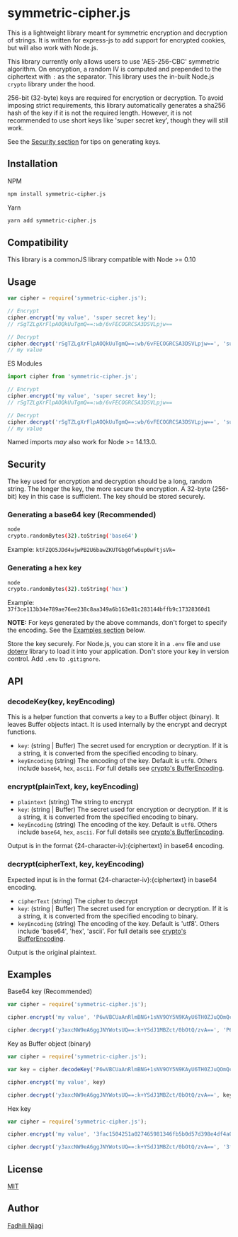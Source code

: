 # symmetric-cipher.js
This is a lightweight library meant for symmetric encryption and decryption of strings. It is written for express-js to add support for encrypted cookies, but will also work with Node.js.

This library currently only allows users to use 'AES-256-CBC' symmetric algorithm. On encryption, a random IV is computed and prepended to the ciphertext with `:` as the separator. This library uses the in-built Node.js `crypto` library under the hood.

256-bit (32-byte) keys are required for encryption or decryption. To avoid imposing strict requirements, this library automatically generates a sha256 hash of the key if it is not the required length. However, it is not recommended to use short keys like 'super secret key', though they will still work.

See the [Security section](#security) for tips on generating keys.

## Installation
NPM
```bash
npm install symmetric-cipher.js
```
Yarn
```bash
yarn add symmetric-cipher.js
```

## Compatibility
This library is a commonJS library compatible with Node >= 0.10


## Usage
```javascript
var cipher = require('symmetric-cipher.js');

// Encrypt
cipher.encrypt('my value', 'super secret key');
// rSgTZLgXrFlpAOQkUuTgmQ==:wb/6vFECOGRCSA3DSVLpjw==

// Decrypt
cipher.decrypt('rSgTZLgXrFlpAOQkUuTgmQ==:wb/6vFECOGRCSA3DSVLpjw==', 'super secret key');
// my value
```

ES Modules
```javascript
import cipher from 'symmetric-cipher.js';

// Encrypt
cipher.encrypt('my value', 'super secret key');
// rSgTZLgXrFlpAOQkUuTgmQ==:wb/6vFECOGRCSA3DSVLpjw==

// Decrypt
cipher.decrypt('rSgTZLgXrFlpAOQkUuTgmQ==:wb/6vFECOGRCSA3DSVLpjw==', 'super secret key');
// my value
```
Named imports *may* also work for Node >= 14.13.0.

## Security
The key used for encryption and decryption should be a long, random string. The longer the key, the more secure the encryption. A 32-byte (256-bit) key in this case is sufficient. The key should be stored securely.

### Generating a base64 key (Recommended)
```bash
node
crypto.randomBytes(32).toString('base64')
```
Example: `ktFZQO5JDd4wjwPB2U6bawZKUTGbgOfw6up0wFtjsVk=`

### Generating a hex key
```bash
node
crypto.randomBytes(32).toString('hex')
```
Example: `37f3ce113b34e789ae76ee238c8aa349a6b163e81c283144bffb9c17328360d1`


**NOTE:** For keys generated by the above commands, don't forget to specify the encoding. See the [Examples section](#examples) below.

Store the key securely. For Node.js, you can store it in a `.env` file and use [dotenv](https://github.com/motdotla/dotenv) library to load it into your application. Don't store your key in version control. Add `.env` to `.gitignore`.

## API
### **decodeKey(key, keyEncoding)**
This is a helper function that converts a key to a Buffer object (binary). It leaves Buffer objects intact. It is used internally by the encrypt and decrypt functions.
- `key`: (string | Buffer) The secret used for encryption or decryption. If it is a string, it is converted from the specified encoding to binary.
- `keyEncoding` (string) The encoding of the key. Default is `utf8`. Others include `base64`, `hex`, `ascii`. For full details see [crypto's BufferEncoding](https://nodejs.org/api/buffer.html#buffers-and-character-encodings).
### **encrypt(plainText, key, keyEncoding)**

- `plaintext` (string) The string to encrypt
- `key`: (string | Buffer) The secret used for encryption or decryption. If it is a string, it is converted from the specified encoding to binary.
- `keyEncoding` (string) The encoding of the key. Default is `utf8`. Others include `base64`, `hex`, `ascii`. For full details see [crypto's BufferEncoding](https://nodejs.org/api/buffer.html#buffers-and-character-encodings).

Output is in the format {24-character-iv}:{ciphertext} in base64 encoding.

### **decrypt(cipherText, key, keyEncoding)**
Expected input is in the format {24-character-iv}:{ciphertext} in base64 encoding.

- `cipherText` (string) The cipher to decrypt
- `key`: (string | Buffer) The secret used for encryption or decryption. If it is a string, it is converted from the specified encoding to binary.
- `keyEncoding` (string) The encoding of the key. Default is 'utf8'. Others include 'base64', 'hex', 'ascii'. For full details see [crypto's BufferEncoding](https://nodejs.org/api/buffer.html#buffers-and-character-encodings).

Output is the original plaintext.

## Examples
Base64 key (Recommended)
```javascript
var cipher = require('symmetric-cipher.js');

cipher.encrypt('my value', 'P6wVBCUaAnRlmBNG+1sNV9OY5N9KAyU6TH0ZJuQOmQc=', 'base64')

cipher.decrypt('y3axcNW9eA6ggJNYWotsUQ==:k+YSdJ1MBZct/0bOtQ/zvA==', 'P6wVBCUaAnRlmBNG+1sNV9OY5N9KAyU6TH0ZJuQOmQc=', 'base64')
```

Key as Buffer object (binary)
```javascript
var cipher = require('symmetric-cipher.js');

var key = cipher.decodeKey('P6wVBCUaAnRlmBNG+1sNV9OY5N9KAyU6TH0ZJuQOmQc=', 'base64')

cipher.encrypt('my value', key)

cipher.decrypt('y3axcNW9eA6ggJNYWotsUQ==:k+YSdJ1MBZct/0bOtQ/zvA==', key)
```

Hex key
```javascript
var cipher = require('symmetric-cipher.js');

cipher.encrypt('my value', '3fac1504251a027465981346fb5b0d57d398e4df4a03253a4c7d1926e40e9907', 'hex')

cipher.decrypt('y3axcNW9eA6ggJNYWotsUQ==:k+YSdJ1MBZct/0bOtQ/zvA==', '3fac1504251a027465981346fb5b0d57d398e4df4a03253a4c7d1926e40e9907', 'hex')
```

## License
[MIT](./LICENSE)

## Author
[Fadhili Njagi](https://github.com/FadhiliNjagi)
